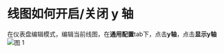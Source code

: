 # 线图如何开启/关闭 y 轴

在仪表盘编辑模式，编辑当前线图，在**通用配置**tab下，点击**y轴**，点击**显示y轴**
![图 1](/img/src/visulization/lineChart/setYShow/setYShow1.png) 